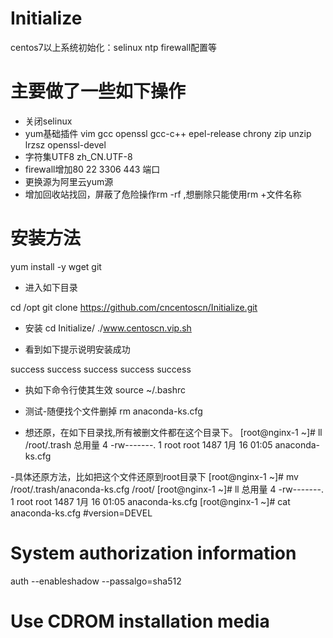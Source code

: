 # Initialize
centos7以上系统初始化：selinux ntp firewall配置等

# 主要做了一些如下操作

- 关闭selinux
- yum基础插件 vim  gcc  openssl gcc-c++ epel-release  chrony zip unzip  lrzsz  openssl-devel
- 字符集UTF8   zh_CN.UTF-8
- firewall增加80 22 3306 443 端口
- 更换源为阿里云yum源
- 增加回收站找回，屏蔽了危险操作rm -rf ,想删除只能使用rm +文件名称
# 安装方法

yum install -y wget git

- 进入如下目录

cd /opt
git clone https://github.com/cncentoscn/Initialize.git

- 安装
cd Initialize/
./www.centoscn.vip.sh 

- 看到如下提示说明安装成功

success
success
success
success
success

- 执如下命令行使其生效
source ~/.bashrc

- 测试-随便找个文件删掉
rm anaconda-ks.cfg

- 想还原，在如下目录找,所有被删文件都在这个目录下。
[root@nginx-1 ~]# ll /root/.trash 
总用量 4
-rw-------. 1 root root 1487 1月  16 01:05 anaconda-ks.cfg

-具体还原方法，比如把这个文件还原到root目录下
[root@nginx-1 ~]# mv /root/.trash/anaconda-ks.cfg /root/
[root@nginx-1 ~]# ll
总用量 4
-rw-------. 1 root root 1487 1月  16 01:05 anaconda-ks.cfg
[root@nginx-1 ~]# cat anaconda-ks.cfg 
#version=DEVEL
# System authorization information
auth --enableshadow --passalgo=sha512
# Use CDROM installation media
